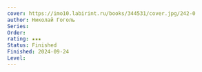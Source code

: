 ```yaml
---
cover: https://imo10.labirint.ru/books/344531/cover.jpg/242-0
author: Николай Гоголь
Series: 
Order: 
rating: ★★★
Status: Finished
Finished: 2024-09-24
Level:
---
```








